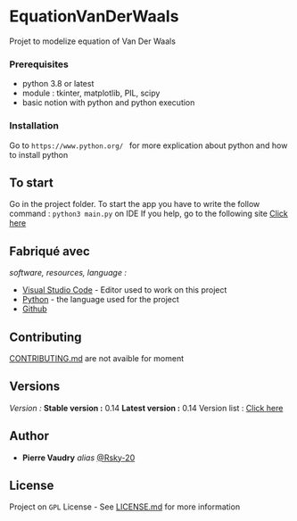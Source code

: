 # EquationVanDerWaals
 Projet to modelize equation of Van Der Waals 

### Prerequisites

- python 3.8 or latest
- module : tkinter, matplotlib, PIL, scipy
- basic notion with python and python execution

### Installation

Go to ``https://www.python.org/
`` for more explication about python and how to install python

## To start
Go in the project folder.
To start the app you have to write the follow command : ``python3 main.py`` on IDE 
If you help, go to the following site [Click here](https://geekflare.com/fr/how-to-run-python-scripts/)

## Fabriqué avec

_software, resources, language :_
* [Visual Studio Code](https://code.visualstudio.com/) - Editor used to work on this project
* [Python](https://www.python.org/) - the language used for the project
* [Github](https://github.com/)


## Contributing

 [CONTRIBUTING.md](https://example.org) are not avaible for moment

## Versions
 
_Version :_
**Stable version :** 0.14
**Latest version :** 0.14
Version list : [Click here](https://github.com/Rsky-20/EquationVanDerWaals/tags)


## Author
* **Pierre Vaudry** _alias_ [@Rsky-20](https://github.com/outout14)


## License

Project on ``GPL`` License - See [LICENSE.md](LICENSE.md) for more information

